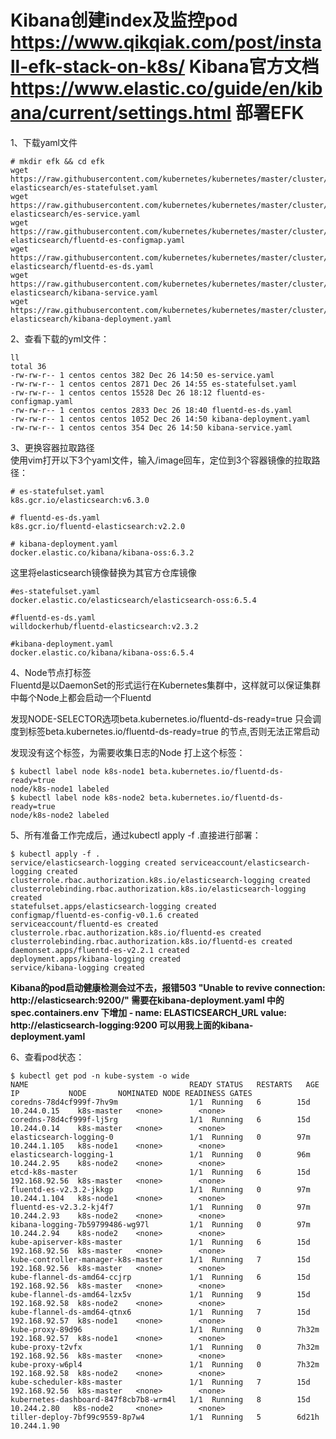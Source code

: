 Kibana创建index及监控pod <https://www.qikqiak.com/post/install-efk-stack-on-k8s/>
Kibana官方文档 <https://www.elastic.co/guide/en/kibana/current/settings.html>
部署EFK  
=======
1、下载yaml文件  
```
# mkdir efk && cd efk 
wget https://raw.githubusercontent.com/kubernetes/kubernetes/master/cluster/addons/fluentd-elasticsearch/es-statefulset.yaml 
wget https://raw.githubusercontent.com/kubernetes/kubernetes/master/cluster/addons/fluentd-elasticsearch/es-service.yaml 
wget https://raw.githubusercontent.com/kubernetes/kubernetes/master/cluster/addons/fluentd-elasticsearch/fluentd-es-configmap.yaml 
wget https://raw.githubusercontent.com/kubernetes/kubernetes/master/cluster/addons/fluentd-elasticsearch/fluentd-es-ds.yaml 
wget https://raw.githubusercontent.com/kubernetes/kubernetes/master/cluster/addons/fluentd-elasticsearch/kibana-service.yaml 
wget https://raw.githubusercontent.com/kubernetes/kubernetes/master/cluster/addons/fluentd-elasticsearch/kibana-deployment.yaml
```  

2、查看下载的yml文件：  
```
ll 
total 36 
-rw-rw-r-- 1 centos centos 382 Dec 26 14:50 es-service.yaml 
-rw-rw-r-- 1 centos centos 2871 Dec 26 14:55 es-statefulset.yaml 
-rw-rw-r-- 1 centos centos 15528 Dec 26 18:12 fluentd-es-configmap.yaml 
-rw-rw-r-- 1 centos centos 2833 Dec 26 18:40 fluentd-es-ds.yaml 
-rw-rw-r-- 1 centos centos 1052 Dec 26 14:50 kibana-deployment.yaml 
-rw-rw-r-- 1 centos centos 354 Dec 26 14:50 kibana-service.yaml
```  

3、更换容器拉取路径  
使用vim打开以下3个yaml文件，输入/image回车，定位到3个容器镜像的拉取路径：  
```
# es-statefulset.yaml
k8s.gcr.io/elasticsearch:v6.3.0

# fluentd-es-ds.yaml
k8s.gcr.io/fluentd-elasticsearch:v2.2.0

# kibana-deployment.yaml	
docker.elastic.co/kibana/kibana-oss:6.3.2
```  
这里将elasticsearch镜像替换为其官方仓库镜像  
```
#es-statefulset.yaml
docker.elastic.co/elasticsearch/elasticsearch-oss:6.5.4

#fluentd-es-ds.yaml
willdockerhub/fluentd-elasticsearch:v2.3.2

#kibana-deployment.yaml
docker.elastic.co/kibana/kibana-oss:6.5.4
```  

4、Node节点打标签  
Fluentd是以DaemonSet的形式运行在Kubernetes集群中，这样就可以保证集群中每个Node上都会启动一个Fluentd 

发现NODE-SELECTOR选项beta.kubernetes.io/fluentd-ds-ready=true 只会调度到标签beta.kubernetes.io/fluentd-ds-ready=true 的节点,否则无法正常启动  

发现没有这个标签，为需要收集日志的Node 打上这个标签：  
```
$ kubectl label node k8s-node1 beta.kubernetes.io/fluentd-ds-ready=true
node/k8s-node1 labeled
$ kubectl label node k8s-node2 beta.kubernetes.io/fluentd-ds-ready=true
node/k8s-node2 labeled
```  

5、所有准备工作完成后，通过kubectl apply -f .直接进行部署：  
```
$ kubectl apply -f .
service/elasticsearch-logging created serviceaccount/elasticsearch-logging created
clusterrole.rbac.authorization.k8s.io/elasticsearch-logging created
clusterrolebinding.rbac.authorization.k8s.io/elasticsearch-logging created
statefulset.apps/elasticsearch-logging created
configmap/fluentd-es-config-v0.1.6 created
serviceaccount/fluentd-es created
clusterrole.rbac.authorization.k8s.io/fluentd-es created
clusterrolebinding.rbac.authorization.k8s.io/fluentd-es created
daemonset.apps/fluentd-es-v2.2.1 created
deployment.apps/kibana-logging created
service/kibana-logging created
```  

**Kibana的pod启动健康检测会过不去，报错503 "Unable to revive connection: http://elasticsearch:9200/" 
需要在kibana-deployment.yaml 中的 spec.containers.env 下增加 - name: ELASTICSEARCH_URL
                                                                value: http://elasticsearch-logging:9200
可以用我上面的kibana-deployment.yaml**

6、查看pod状态：
```
$ kubectl get pod -n kube-system -o wide
NAME                                    READY STATUS   RESTARTS   AGE   IP           NODE       NOMINATED NODE READINESS GATES 
coredns-78d4cf999f-7hv9m                1/1  Running   6        15d   10.244.0.15    k8s-master   <none>        <none>
coredns-78d4cf999f-lj5rg                1/1  Running   6        15d   10.244.0.14    k8s-master   <none>        <none>
elasticsearch-logging-0                 1/1  Running   0        97m   10.244.1.105   k8s-node1    <none>        <none>
elasticsearch-logging-1                 1/1  Running   0        96m   10.244.2.95    k8s-node2    <none>        <none>
etcd-k8s-master                         1/1  Running   6        15d   192.168.92.56  k8s-master   <none>        <none>
fluentd-es-v2.3.2-jkkgp                 1/1  Running   0        97m   10.244.1.104   k8s-node1    <none>        <none>
fluentd-es-v2.3.2-kj4f7                 1/1  Running   0        97m   10.244.2.93    k8s-node2    <none>        <none>
kibana-logging-7b59799486-wg97l         1/1  Running   0        97m   10.244.2.94    k8s-node2    <none>        <none>
kube-apiserver-k8s-master               1/1  Running   6        15d   192.168.92.56  k8s-master   <none>        <none>
kube-controller-manager-k8s-master      1/1  Running   7        15d   192.168.92.56  k8s-master   <none>        <none>
kube-flannel-ds-amd64-ccjrp             1/1  Running   6        15d   192.168.92.56  k8s-master   <none>        <none>
kube-flannel-ds-amd64-lzx5v             1/1  Running   9        15d   192.168.92.58  k8s-node2    <none>        <none>
kube-flannel-ds-amd64-qtnx6             1/1  Running   7        15d   192.168.92.57  k8s-node1    <none>        <none>
kube-proxy-89d96                        1/1  Running   0        7h32m 192.168.92.57  k8s-node1    <none>        <none>
kube-proxy-t2vfx                        1/1  Running   0        7h32m 192.168.92.56  k8s-master   <none>        <none>
kube-proxy-w6pl4                        1/1  Running   0        7h32m 192.168.92.58  k8s-node2    <none>        <none>
kube-scheduler-k8s-master               1/1  Running   7        15d   192.168.92.56  k8s-master   <none>        <none>
kubernetes-dashboard-847f8cb7b8-wrm4l   1/1  Running   8        15d   10.244.2.80   k8s-node2     <none>        <none>
tiller-deploy-7bf99c9559-8p7w4          1/1  Running   5        6d21h 10.244.1.90
```
